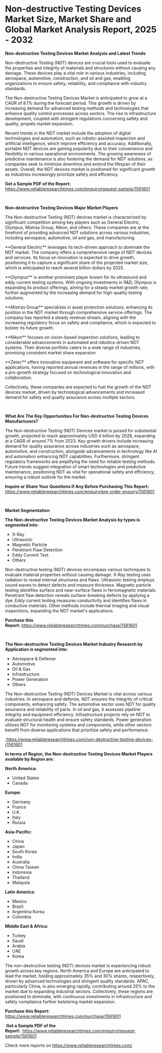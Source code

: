 <p><h1>Non-destructive Testing Devices Market Size, Market Share and Global Market Analysis Report, 2025 - 2032</h1></p><p><strong>Non-destructive Testing Devices Market Analysis and Latest Trends</strong></p>
<p><p>Non-destructive Testing (NDT) devices are crucial tools used to evaluate the properties and integrity of materials and structures without causing any damage. These devices play a vital role in various industries, including aerospace, automotive, construction, and oil and gas, enabling organizations to ensure safety, reliability, and compliance with industry standards.</p><p>The Non-destructive Testing Devices Market is anticipated to grow at a CAGR of 8.1% during the forecast period. This growth is driven by increasing demand for advanced testing methods and technologies that enhance quality control processes across sectors. The rise in infrastructure development, coupled with stringent regulations concerning safety and quality, propels market expansion.</p><p>Recent trends in the NDT market include the adoption of digital technologies and automation, such as robotic-assisted inspection and artificial intelligence, which improve efficiency and accuracy. Additionally, portable NDT devices are gaining popularity due to their convenience and flexibility in various operational environments. The growing awareness of predictive maintenance is also fostering the demand for NDT solutions, as companies seek to minimize downtime and extend the lifespan of their assets. Overall, the NDT devices market is positioned for significant growth as industries increasingly prioritize safety and efficiency.</p></p>
<p><strong>Get a Sample PDF of the Report:&nbsp;</strong> <a href="https://www.reliableresearchtimes.com/enquiry/request-sample/1561601?utm_campaign=2531&utm_medium=2&utm_source=Github&utm_content=ia&utm_term=25022025&utm_id=non-destructive-testing-devices">https://www.reliableresearchtimes.com/enquiry/request-sample/1561601</a></p>
<p>&nbsp;</p>
<p><strong>Non-destructive Testing Devices Major Market Players</strong></p>
<p><p>The Non-destructive Testing (NDT) devices market is characterized by significant competition among key players such as General Electric, Olympus, Mistras Group, Nikon, and others. These companies are at the forefront of providing advanced NDT solutions across various industries, including aerospace, automotive, oil and gas, and manufacturing.</p><p>**General Electric** leverages its tech-driven approach to dominate the NDT market. The company offers a comprehensive range of NDT devices and services. Its focus on innovation is expected to drive growth, positioning it to capture a significant share of the projected market size, which is anticipated to reach several billion dollars by 2025.</p><p>**Olympus** is another prominent player known for its ultrasound and eddy current testing systems. With ongoing investments in R&D, Olympus is expanding its product offerings, aiming for a steady market growth rate, further augmented by the increasing demand for high-quality testing solutions.</p><p>**Mistras Group** specializes in asset protection solutions, enhancing its position in the NDT market through comprehensive service offerings. The company has reported a steady revenue stream, aligning with the increasing regulatory focus on safety and compliance, which is expected to bolster its future growth.</p><p>**Nikon** focuses on vision-based inspection solutions, leading to considerable advancements in automated and robotics-driven NDT systems. Their diverse portfolio caters to a wide range of industries, promising consistent market share expansion.</p><p>**Zetec** offers innovative equipment and software for specific NDT applications, having reported annual revenues in the range of millions, with a pro-growth strategy focused on technological innovation and collaboration.</p><p>Collectively, these companies are expected to fuel the growth of the NDT devices market, driven by technological advancements and increased demand for safety and quality assurance across multiple sectors.</p></p>
<p>&nbsp;</p>
<p><strong>What Are The Key Opportunities For Non-destructive Testing Devices Manufacturers?</strong></p>
<p><p>The Non-destructive Testing (NDT) Devices market is poised for substantial growth, projected to reach approximately USD 4 billion by 2028, expanding at a CAGR of around 7% from 2023. Key growth drivers include increasing demand for quality assurance across industries such as aerospace, automotive, and construction, alongside advancements in technology like AI and automation enhancing NDT capabilities. Furthermore, stringent regulatory frameworks are amplifying the need for reliable testing methods. Future trends suggest integration of smart technologies and predictive maintenance, positioning NDT as vital for operational safety and efficiency, ensuring a robust outlook for the market.</p></p>
<p><strong>Inquire or Share Your Questions If Any Before Purchasing This Report:</strong> <a href="https://www.reliableresearchtimes.com/enquiry/pre-order-enquiry/1561601?utm_campaign=2531&utm_medium=2&utm_source=Github&utm_content=ia&utm_term=25022025&utm_id=non-destructive-testing-devices">https://www.reliableresearchtimes.com/enquiry/pre-order-enquiry/1561601</a></p>
<p>&nbsp;</p>
<p><strong>Market Segmentation</strong></p>
<p><strong>The Non-destructive Testing Devices Market Analysis by types is segmented into:</strong></p>
<p><ul><li>X-Ray</li><li>Ultrasonic</li><li>Magnetic Particle</li><li>Penetrant Flaw Detection</li><li>Eddy Current Test</li><li>Others</li></ul></p>
<p><p>Non-destructive testing (NDT) devices encompass various techniques to evaluate material properties without causing damage. X-Ray testing uses radiation to reveal internal structures and flaws. Ultrasonic testing employs sound waves to detect defects and measure thickness. Magnetic particle testing identifies surface and near-surface flaws in ferromagnetic materials. Penetrant flaw detection reveals surface-breaking defects by applying a dye. Eddy current testing measures conductivity and identifies flaws in conductive materials. Other methods include thermal imaging and visual inspections, expanding the NDT market's applications.</p></p>
<p><strong>Purchase this Report:&nbsp;</strong><a href="https://www.reliableresearchtimes.com/purchase/1561601?utm_campaign=2531&utm_medium=2&utm_source=Github&utm_content=ia&utm_term=25022025&utm_id=non-destructive-testing-devices">https://www.reliableresearchtimes.com/purchase/1561601</a></p>
<p>&nbsp;</p>
<p><strong>The Non-destructive Testing Devices Market Industry Research by Application is segmented into:</strong></p>
<p><ul><li>Aerospace & Defense</li><li>Automotive</li><li>Oil & Gas</li><li>Infrastructure</li><li>Power Generation</li><li>Others</li></ul></p>
<p><p>The Non-destructive Testing (NDT) Devices Market is vital across various industries. In aerospace and defense, NDT ensures the integrity of critical components, enhancing safety. The automotive sector uses NDT for quality assurance and reliability of parts. In oil and gas, it assesses pipeline integrity and equipment efficiency. Infrastructure projects rely on NDT to evaluate structural health and ensure safety standards. Power generation utilizes NDT for monitoring systems and components, while other sectors benefit from diverse applications that prioritize safety and performance.</p></p>
<p><a href="https://www.reliableresearchtimes.com/non-destructive-testing-devices-r1561601?utm_campaign=2531&utm_medium=2&utm_source=Github&utm_content=ia&utm_term=25022025&utm_id=non-destructive-testing-devices">&nbsp;https://www.reliableresearchtimes.com/non-destructive-testing-devices-r1561601</a></p>
<p><strong>In terms of Region, the Non-destructive Testing Devices Market Players available by Region are:</strong></p>
<p>
    <p> <strong> North America: </strong>
        <ul>
            <li>United States</li>
            <li>Canada</li>
        </ul>
        </p> 
    <p> <strong> Europe: </strong>
        <ul>
            <li>Germany</li>
            <li>France</li>
            <li>U.K.</li>
            <li>Italy</li>
            <li>Russia</li>
        </ul>
        </p> 
    <p> <strong> Asia-Pacific: </strong>
        <ul>
            <li>China</li>
            <li>Japan</li>
            <li>South Korea</li>
            <li>India</li>
            <li>Australia</li>
            <li>China Taiwan</li>
            <li>Indonesia</li>
            <li>Thailand</li>
            <li>Malaysia</li>
        </ul>
        </p> 
    <p> <strong> Latin America: </strong>
        <ul>
            <li>Mexico</li>
            <li>Brazil</li>
            <li>Argentina Korea</li>
            <li>Colombia</li>
        </ul>
        </p> 
    <p> <strong> Middle East & Africa: </strong>
        <ul>
            <li>Turkey</li>
            <li>Saudi</li>
            <li>Arabia</li>
            <li>UAE</li>
            <li>Korea</li>
        </ul>
    </p>
    </p>
<p><p>The non-destructive testing (NDT) devices market is experiencing robust growth across key regions. North America and Europe are anticipated to lead the market, holding approximately 35% and 30% shares, respectively, driven by advanced technologies and stringent quality standards. APAC, particularly China, is also emerging rapidly, contributing around 25% to the market due to expanding industrial sectors. Collectively, these regions are positioned to dominate, with continuous investments in infrastructure and safety compliance further bolstering market expansion.</p></p>
<p><strong>Purchase this Report: </strong><a href="https://www.reliableresearchtimes.com/purchase/1561601?utm_campaign=2531&utm_medium=2&utm_source=Github&utm_content=ia&utm_term=25022025&utm_id=non-destructive-testing-devices">https://www.reliableresearchtimes.com/purchase/1561601</a></p>
<p>&nbsp;<strong>Get a Sample PDF of the Report:&nbsp;&nbsp;</strong><a href="https://www.reliableresearchtimes.com/enquiry/request-sample/1561601?utm_campaign=2531&utm_medium=2&utm_source=Github&utm_content=ia&utm_term=25022025&utm_id=non-destructive-testing-devices">https://www.reliableresearchtimes.com/enquiry/request-sample/1561601</a></p>
<p><strong></strong></p>
<p>Check more reports on <a href="https://www.reliableresearchtimes.com/?utm_campaign=2531&utm_medium=2&utm_source=Github&utm_content=ia&utm_term=25022025&utm_id=non-destructive-testing-devices">https://www.reliableresearchtimes.com/</a></p>